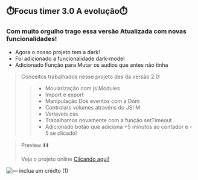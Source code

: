 ## ⏱️Focus timer 3.0  A evolução⏱️
### Com muito orgulho trago essa versão Atualizada com novas funcionalidades!
* Agora o nosso projeto tem a dark! 
* Foi adicionado a funcionalidade dark-model
* Adicionado Função para Mutar os audios que antes não tinha
> Conceitos trabalhados nesse projeto des da versão 2.0:
>> * Moularização com js Modules
>> * Import e export
>> * Manipulação Dos eventos com a Dom
>> * Controlars volumes atravéns do JS! M
>> * Variaveis css
>> * Trabalhamos novamente com a função setTimeout
>> * Adicionado botão  que adiciona  +5 minutos ao contador e - 5 se clicado!





>  Preview ⬇️⬇️ <p>Veja o projeto online <a href="https://novofocustimer.netlify.app/">Clicando aqui!</a></p>


![— inclua um crédto (1)](https://user-images.githubusercontent.com/107922389/183080333-8e6ef631-1eb2-42ce-94a2-ee0810de8844.gif)

